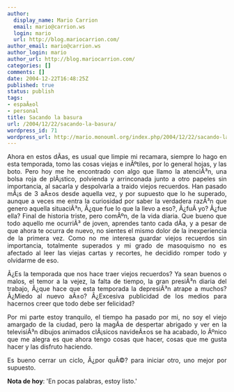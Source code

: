 ```yaml
---
author:
  display_name: Mario Carrion
  email: mario@carrion.ws
  login: mario
  url: http://blog.mariocarrion.com/
author_email: mario@carrion.ws
author_login: mario
author_url: http://blog.mariocarrion.com/
categories: []
comments: []
date: 2004-12-22T16:48:25Z
published: true
status: publish
tags:
- espaÃ±ol
- personal
title: Sacando la basura
url: /2004/12/22/sacando-la-basura/
wordpress_id: 71
wordpress_url: http://mario.monouml.org/index.php/2004/12/22/sacando-la-basura/
---
```


<div style="clear:both;"></div>
<p align="justify">Ahora en estos dÃ­as, es usual que limpie mi recamara, siempre lo hago en esta temporada, tomo las cosas viejas e inÃºtiles, por lo general hojas, y las boto. Pero hoy me he encontrado con algo que llamo la atenciÃ³n, una bolsa roja de plÃ¡stico, polvienda y arrinconada junto a otro papeles sin importancia, al sacarla y despolvarla a traido viejos recuerdos. Han pasado mÃ¡s de 3 aÃ±os desde aquella vez, y por supuesto que lo he superado, aunque a veces me entra la curiosidad por saber la verdadera razÃ³n que genero aquella situaciÃ³n, Â¿que fue lo que la llevo a eso?, Â¿fuÃ­ yo? Â¿fue ella? Final de historia triste, pero comÃºn, de la vida diaria. Que bueno que todo aquello me ocurriÃ³ de joven, aprendes tanto cada dÃ­a, y a pesar de que ahora te ocurra de nuevo, no sientes el mismo dolor de la inexperiencia de la primera vez. Como no me interesa guardar viejos recuerdos sin importancia, totalmente superados y mi grado de masoquismo no es afectado al leer las viejas cartas y recortes, he decidido romper todo y olvidarme de eso.</p>
<p align="justify">Â¿Es la temporada que nos hace traer viejos recuerdos? Ya sean buenos o malos, el temor a la vejez, la falta de tiempo, la gran presiÃ³n diaria del trabajo, Â¿que hace que esta temporada la depresiÃ³n atrape a muchos? Â¿Miedo al nuevo aÃ±o? Â¿Excesiva publicidad de los medios para hacernos creer que todo debe ser felicidad?</p>
<p align="justify">Por mi parte estoy tranquilo, el tiempo ha pasado por mi, no soy el viejo amargado de la ciudad, pero la magÃ­a de despertar abrigado y ver en la televisiÃ³n dibujos animados clÃ¡sicos navideÃ±os se ha acabado, lo Ãºnico que me alegra es que ahora tengo cosas que hacer, cosas que me gusta hacer y las disfruto haciendo.</p>
<p align="justify">Es bueno cerrar un ciclo, Â¿por quÃ©? para iniciar otro, uno mejor por supuesto.</p>
<p><span style="font-weight: bold;">Nota de hoy</span>: 'En pocas palabras, estoy listo.'</p>
<div style="clear:both; padding-bottom: 0.25em;"></div>
